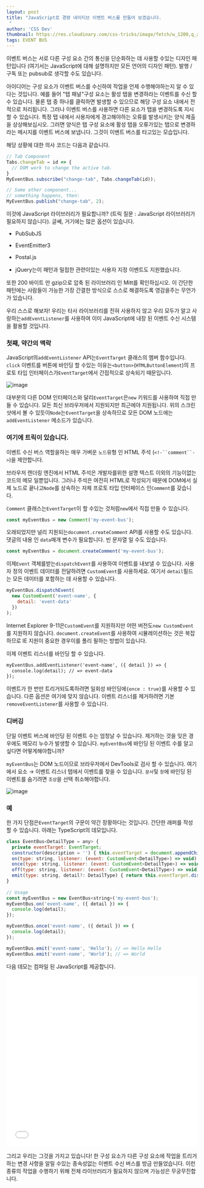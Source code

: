 ```yaml
---
layout: post
title: "JavaScript로 경량 네이티브 이벤트 버스를 만들어 보겠습니다.
 "
author: 'CSS Dev'
thumbnail: https://res.cloudinary.com/css-tricks/image/fetch/w_1200,q_auto,f_auto/https://css-tricks.com/wp-content/uploads/2020/12/event-bus-js-vw.jpg
tags: EVENT BUS
---
```



이벤트 버스는 서로 다른 구성 요소 간의 통신을 단순화하는 데 사용할 수있는 디자인 패턴입니다 (여기서는 JavaScript에 대해 설명하지만 모든 언어의 디자인 패턴).
 발행 / 구독 또는 pubsub로 생각할 수도 있습니다.
 

아이디어는 구성 요소가 이벤트 버스를 수신하여 작업을 언제 수행해야하는지 알 수 있다는 것입니다.
 예를 들어 "탭 패널"구성 요소는 활성 탭을 변경하라는 이벤트를 수신 할 수 있습니다.
 물론 탭 중 하나를 클릭하면 발생할 수 있으므로 해당 구성 요소 내에서 전적으로 처리됩니다.
 그러나 이벤트 버스를 사용하면 다른 요소가 탭을 변경하도록 지시 할 수 있습니다.
 특정 탭 내에서 사용자에게 경고해야하는 오류를 발생시키는 양식 제출을 상상해보십시오. 그러면 양식은 탭 구성 요소에 활성 탭을 오류가있는 탭으로 변경하라는 메시지를 이벤트 버스에 보냅니다.
 그것이 이벤트 버스를 타고있는 모습입니다.
 

해당 상황에 대한 의사 코드는 다음과 같습니다.
 

```js
// Tab Component
Tabs.changeTab = id => {
  // DOM work to change the active tab.
}
MyEventBus.subscribe("change-tab", Tabs.changeTab(id));

// Some other component...
// something happens, then:
MyEventBus.publish("change-tab", 2);  
```

이것에 JavaScript 라이브러리가 필요합니까?
 (트릭 질문 : JavaScript 라이브러리가 필요하지 않습니다).
 글쎄, 거기에는 많은 옵션이 있습니다.
 

- PubSubJS
 
- EventEmitter3
 
- Postal.js
 
- jQuery는이 패턴과 밀접한 관련이있는 사용자 지정 이벤트도 지원했습니다.
 

또한 200 바이트 만 gzip으로 압축 된 라이브러리 인 Mitt를 확인하십시오.
 이 간단한 패턴에는 사람들이 가능한 가장 간결한 방식으로 스스로 해결하도록 영감을주는 무언가가 있습니다.
 

우리 스스로 해보자!
 우리는 타사 라이브러리를 전혀 사용하지 않고 우리 모두가 알고 사랑하는`addEventListener`를 사용하여 이미 JavaScript에 내장 된 이벤트 수신 시스템을 활용할 것입니다.
 

### 첫째, 약간의 맥락
 

JavaScript의`addEventListener` API는`EventTarget` 클래스의 멤버 함수입니다.
 `click` 이벤트를 버튼에 바인딩 할 수있는 이유는`<button>`(`HTMLButtonElement`)의 프로토 타입 인터페이스가`EventTarget`에서 간접적으로 상속되기 때문입니다.
 

![image](https://i0.wp.com/css-tricks.com/wp-content/uploads/2020/12/s_EEDF7EEC71CD55E8242F1743FD7AB20E1FEDAA582E464ED2795C01607BFBC94E_1606036602705_image.png?resize=527%2C138&ssl=1)

대부분의 다른 DOM 인터페이스와 달리`EventTarget`은`new` 키워드를 사용하여 직접 만들 수 있습니다.
 모든 최신 브라우저에서 지원되지만 최근에야 지원됩니다.
 위의 스크린 샷에서 볼 수 있듯이`Node`는`EventTarget`을 상속하므로 모든 DOM 노드에는`addEventListener` 메소드가 있습니다.
 

### 여기에 트릭이 있습니다.
 

이벤트 수신 버스 역할을하는 매우 가벼운 `노드`유형 인 HTML 주석 (`<!-``comment``->`)을 제안합니다.
 

브라우저 렌더링 엔진에서 HTML 주석은 개발자를위한 설명 텍스트 이외의 기능이없는 코드의 메모 일뿐입니다.
 그러나 주석은 여전히 HTML로 작성되기 때문에 DOM에서 실제 노드로 끝나고`Node`를 상속하는 자체 프로토 타입 인터페이스 인`Comment`를 갖습니다.
 

`Comment` 클래스는`EventTarget`이 할 수있는 것처럼`new`에서 직접 만들 수 있습니다.
 

```js
const myEventBus = new Comment('my-event-bus');
```

오래되었지만 널리 지원되는`document.createComment` API를 사용할 수도 있습니다.
 댓글의 내용 인 `data`매개 변수가 필요합니다.
 빈 문자열 일 수도 있습니다.
 

```js
const myEventBus = document.createComment('my-event-bus');
```

이제`Event` 객체를받는`dispatchEvent`를 사용하여 이벤트를 내보낼 수 있습니다.
 사용자 정의 이벤트 데이터를 전달하려면 `CustomEvent`를 사용하세요. 여기서 `detail`필드는 모든 데이터를 포함하는 데 사용할 수 있습니다.
 

```js
myEventBus.dispatchEvent(
  new CustomEvent('event-name', { 
    detail: 'event-data'
  })
);
```

Internet Explorer 9-11은`CustomEvent`를 지원하지만 어떤 버전도`new CustomEvent`를 지원하지 않습니다.
 `document.createEvent`를 사용하여 시뮬레이션하는 것은 복잡하므로 IE 지원이 중요한 경우이를 폴리 필하는 방법이 있습니다.
 

이제 이벤트 리스너를 바인딩 할 수 있습니다.
 

```html
myEventBus.addEventListener('event-name', ({ detail }) => {
  console.log(detail); // => event-data
});
```

이벤트가 한 번만 트리거되도록하려면 일회성 바인딩에`{once : true}`를 사용할 수 있습니다.
 다른 옵션은 여기에 맞지 않습니다.
 이벤트 리스너를 제거하려면 기본`removeEventListener`를 사용할 수 있습니다.
 

### 디버깅
 

단일 이벤트 버스에 바인딩 된 이벤트 수는 엄청날 수 있습니다.
 제거하는 것을 잊은 경우에도 메모리 누수가 발생할 수 있습니다.
 `myEventBus`에 바인딩 된 이벤트 수를 알고 싶다면 어떻게해야합니까?
 

`myEventBus`는 DOM 노드이므로 브라우저에서 DevTools로 검사 할 수 있습니다.
 여기에서 요소 → 이벤트 리스너 탭에서 이벤트를 찾을 수 있습니다.
 `문서`및 `창`에 바인딩 된 이벤트를 숨기려면 `조상`을 선택 취소해야합니다.
 

![image](https://i1.wp.com/css-tricks.com/wp-content/uploads/2020/12/s_EEDF7EEC71CD55E8242F1743FD7AB20E1FEDAA582E464ED2795C01607BFBC94E_1606037405793_image.png?resize=694%2C213&ssl=1)

### 예
 

한 가지 단점은`EventTarget`의 구문이 약간 장황하다는 것입니다.
 간단한 래퍼를 작성할 수 있습니다.
 아래는 TypeScript의 데모입니다.
 

```js
class EventBus<DetailType = any> {
  private eventTarget: EventTarget;
  constructor(description = '') { this.eventTarget = document.appendChild(document.createComment(description)); }
  on(type: string, listener: (event: CustomEvent<DetailType>) => void) { this.eventTarget.addEventListener(type, listener); }
  once(type: string, listener: (event: CustomEvent<DetailType>) => void) { this.eventTarget.addEventListener(type, listener, { once: true }); }
  off(type: string, listener: (event: CustomEvent<DetailType>) => void) { this.eventTarget.removeEventListener(type, listener); }
  emit(type: string, detail?: DetailType) { return this.eventTarget.dispatchEvent(new CustomEvent(type, { detail })); }
}
    
// Usage
const myEventBus = new EventBus<string>('my-event-bus');
myEventBus.on('event-name', ({ detail }) => {
  console.log(detail);
});

myEventBus.once('event-name', ({ detail }) => {
  console.log(detail);
});

myEventBus.emit('event-name', 'Hello'); // => Hello Hello
myEventBus.emit('event-name', 'World'); // => World
```

다음 데모는 컴파일 된 JavaScript를 제공합니다.
 

<div class="wp-block-cp-codepen-gutenberg-embed-block cp_embed_wrapper resizable" style="height: 450px;"><iframe id="cp_embed_OJRPJaN" src="//codepen.io/anon/embed/OJRPJaN?height=450&amp;theme-id=1&amp;slug-hash=OJRPJaN&amp;default-tab=js,result" height="450" scrolling="no" frameborder="0" allowfullscreen="" allowpaymentrequest="" name="CodePen Embed OJRPJaN" title="CodePen Embed OJRPJaN" class="cp_embed_iframe" style="width: 100%; overflow: hidden; height: 100%;">CodePen Embed Fallback</iframe><div class="win-size-grip" style="touch-action: none;"></div></div>

그리고 우리는 그것을 가지고 있습니다!
 한 구성 요소가 다른 구성 요소에 작업을 트리거하는 변경 사항을 알릴 수있는 종속성없는 이벤트 수신 버스를 방금 만들었습니다.
 이런 종류의 작업을 수행하기 위해 전체 라이브러리가 필요하지 않으며 가능성은 무궁무진합니다.
 